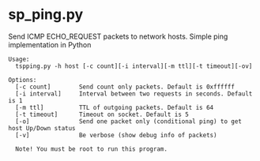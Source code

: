 # sp_ping.py
Send ICMP ECHO_REQUEST packets to network hosts. Simple ping implementation in Python

```
Usage:
  tspping.py -h host [-c count][-i interval][-m ttl][-t timeout][-ov]

Options:
  [-c count]        Send count only packets. Default is 0xffffff
  [-i interval]     Interval between two requests in seconds. Default is 1
  [-m ttl]          TTL of outgoing packets. Default is 64
  [-t timeout]      Timeout on socket. Default is 5
  [-o]              Send one packet only (conditional ping) to get host Up/Down status
  [-v]              Be verbose (show debug info of packets)
  
  Note! You must be root to run this program.
  ```
